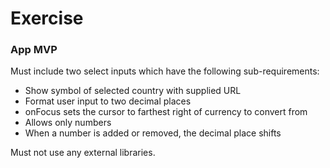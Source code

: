# Exercise

### App MVP

Must include two select inputs which have the following sub-requirements:
  - Show symbol of selected country with supplied URL
  - Format user input to two decimal places
  - onFocus sets the cursor to farthest right of currency to convert from
  - Allows only numbers
  - When a number is added or removed, the decimal place shifts

Must not use any external libraries.
